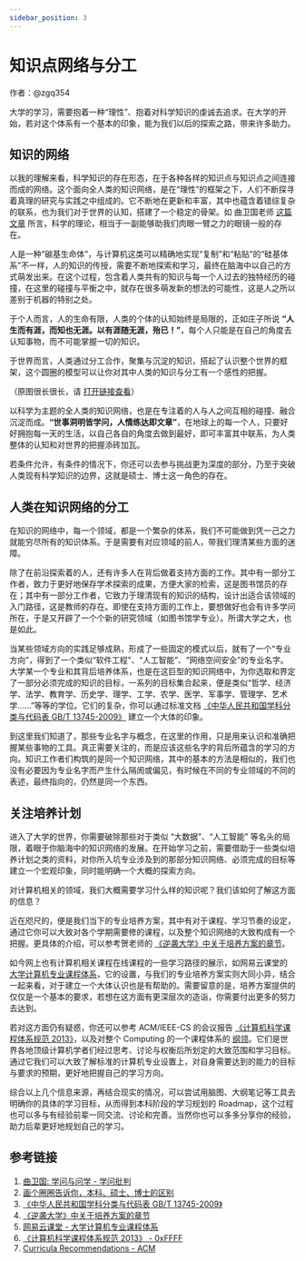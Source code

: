 ```yaml
---
sidebar_position: 3
---
```


# 知识点网络与分工

作者：@zgq354

大学的学习，需要抱着一种“理性”、抱着对科学知识的虔诚去追求。在大学的开始，若对这个体系有一个基本的印象，能为我们以后的探索之路，带来许多助力。

## 知识的网络

以我的理解来看，科学知识的存在形态，在于各种各样的知识点与知识点之间连接而成的网络。这个面向全人类的知识网络，是在“理性”的框架之下，人们不断探寻着真理的研究与实践之中组成的。它不断地在更新和丰富，其中也蕴含着错综复杂的联系，也为我们对于世界的认知，搭建了一个稳定的骨架。如 曲卫国老师 [这篇文章](https://mp.weixin.qq.com/s?__biz=MzU4ODk2Njc4OA==&mid=2247483653&idx=1&sn=b50831b59ff1d0ed1689ccc8d7a02888&chksm=fdd5ffeecaa276f803b4cd6c6d5a225ed80ced023a308bcd63d37b58d616b5d8ddd61df47f93&mpshare=1&scene=1&srcid=#rd) 所言，科学的理论，相当于一副能够助我们肉眼一臂之力的眼镜一般的存在。

人是一种“碳基生命体”，与计算机这类可以精确地实现“复制”和“粘贴”的“硅基体系”不一样，人的知识的传授，需要不断地探索和学习，最终在脑海中以自己的方式萌发出来。在这个过程，包含着人类共有的知识与每一个人过去的独特经历的碰撞，在这里的碰撞与平衡之中，就存在很多萌发新的想法的可能性，这是人之所以差别于机器的特别之处。

于个人而言，人的生命有限，人类的个体的认知始终是局限的，正如庄子所说 **“人生而有涯，而知也无涯。以有涯随无涯，殆已！”**，每个人只能是在自己的角度去认知事物，而不可能掌握一切的知识。

于世界而言，人类通过分工合作，聚集与沉淀的知识，搭起了认识整个世界的框架，这个圆圈的模型可以让你对其中人类的知识与分工有一个感性的把握。

（原图很长很长，请 [打开链接查看](https://static.0xffff.one/assets/files/2022-07-02/1656755525-570131-knowledge-circle.jpg)）

以科学为主题的全人类的知识网络，也是在专注着的人与人之间互相的碰撞、融合沉淀而成。**“世事洞明皆学问，人情练达即文章”**，在地球上的每一个人，只要好好拥抱每一天的生活，以自己各自的角度去做到最好，即可丰富其中联系，为人类整体的认知和对世界的把握添砖加瓦。

若条件允许，有条件的情况下，你还可以去参与挑战更为深度的部分，乃至于突破人类现有科学知识的边界，这就是硕士、博士这一角色的存在。

## 人类在知识网络的分工
在知识的网络中，每一个领域，都是一个繁杂的体系，我们不可能做到凭一己之力就能穷尽所有的知识体系。于是需要有对应领域的前人，带我们理清某些方面的迷障。

除了在前沿探索着的人，还有许多人在背后做着支持方面的工作。其中有一部分工作者，致力于更好地保存学术探索的成果，方便大家的检索，这是图书馆员的存在；其中有一部分工作者，它致力于理清现有的知识的结构，设计出适合该领域的入门路径，这是教师的存在。即使在支持方面的工作上，要想做好也会有许多学问所在，于是又开辟了一个个新的研究领域（如图书馆学专业）。所谓大学之大，也是如此。

当某些领域方向的实践足够成熟，形成了一些固定的模式以后，就有了一个“专业方向”，得到了一个类似“软件工程”、“人工智能”、“网络空间安全”的专业名字。大学某一个专业和其背后培养体系，也是在这巨型的知识网络中，为你选取和界定了一部分必须完成的知识的目标，一系列的目标集合起来，便是类似“哲学、经济学、法学、教育学、历史学、理学、工学、农学、医学、军事学、管理学、艺术学......”等等的学位。它们的复杂，你可以通过标准文档 [《中华人民共和国学科分类与代码表 GB/T 13745-2009》](http://kyy.njtech.edu.cn/__local/C/A6/D3/BCF7A81B9A2ADB3E6911A03218D_EF642747_1198AA.pdf?e=.pdf) 建立一个大体的印象。

到这里我们知道了，那些专业名字与概念，在这里的作用，只是用来认识和准确把握某些事物的工具。真正需要关注的，而是应该这些名字的背后所蕴含的学习的方向。知识工作者们构筑的是同一个知识网络，其中的基本的方法是相似的，我们也没有必要因为专业名字而产生什么隔阂或偏见，有时候在不同的专业领域的不同的表述，最终指向的，仍然是同一个东西。

## 关注培养计划
进入了大学的世界，你需要破除那些对于类似 “大数据”、“人工智能” 等名头的局限，着眼于你脑海中的知识网络的发展。在开始学习之前，需要借助于一些类似培养计划之类的资料，对你所入坑专业涉及到的那部分知识网络、必须完成的目标等建立一个宏观印象，同时能明确一个大概的探索方向。

对计算机相关的领域，我们大概需要学习什么样的知识呢？我们该如何了解这方面的信息？

近在咫尺的，便是我们当下的专业培养方案，其中有对于课程、学习节奏的设定，通过它你可以大致对各个学期需要修的课程，以及整个知识网络的大致构成有一个把握。更具体的介绍，可以参考贺老师的 [《逆袭大学》中关于培养方案的章节](https://blog.csdn.net/sxhelijian/article/details/86152950)。

如今网上也有计算机相关课程在线课程的一些学习路径的展示，如网易云课堂的 [大学计算机专业课程体系](https://study.163.com/curricula/cs.htm)，它的设置，与我们的专业培养方案实则大同小异，结合一起来看，对于建立一个大体认识也是有帮助的。需要留意的是，培养方案提供的仅仅是一个基本的要求，若想在这方面有更深层次的造诣，你需要付出更多的努力去达到。

若对这方面仍有疑惑，你还可以参考 ACM/IEEE-CS 的会议报告 [《计算机科学课程体系规范 2013》](https://0xffff.one/d/276-ji-suan-ji-ke-xue-ke-cheng-ti-xi-gui-fan-2013)，以及对整个 Computing 的一个课程体系的 [纲领](https://www.acm.org/education/curricula-recommendations)。它们是世界各地顶级计算机学者们经过思考、讨论与权衡后所划定的大致范围和学习目标。通过它我们可以大致了解标准的计算机专业设置上，对自身需要达到的能力的目标与要求的预期，更好地把握自己的学习方向。

综合以上几个信息来源，再结合现实的情况，可以尝试用脑图、大纲笔记等工具去明确你的具体的学习目标，从而得到本科阶段的学习规划的 Roadmap，这个过程也可以多与有经验前辈一同交流、讨论和完善。当然你也可以多多分享你的经验，助力后辈更好地规划自己的学习。

## 参考链接
1. [曲卫国: 学问与问学 - 学问批判](https://mp.weixin.qq.com/s?__biz=MzU4ODk2Njc4OA==&mid=2247483653&idx=1&sn=b50831b59ff1d0ed1689ccc8d7a02888&chksm=fdd5ffeecaa276f803b4cd6c6d5a225ed80ced023a308bcd63d37b58d616b5d8ddd61df47f93&mpshare=1&scene=1&srcid=#rd)
2. [画个圈圈告诉你，本科、硕士、博士的区别](https://static.0xffff.one/assets/files/2022-07-02/1656755525-570131-knowledge-circle.jpg)
3. [《中华人民共和国学科分类与代码表 GB/T 13745-2009》](http://kyy.njtech.edu.cn/__local/C/A6/D3/BCF7A81B9A2ADB3E6911A03218D_EF642747_1198AA.pdf?e=.pdf)
4. [《逆袭大学》中关于培养方案的章节](https://blog.csdn.net/sxhelijian/article/details/86152950)
5. [网易云课堂 - 大学计算机专业课程体系](https://study.163.com/curricula/cs.htm)
6. [《计算机科学课程体系规范 2013》 - 0xFFFF](https://0xffff.one/d/276-ji-suan-ji-ke-xue-ke-cheng-ti-xi-gui-fan-2013)
7. [Curricula Recommendations - ACM](https://www.acm.org/education/curricula-recommendations)
